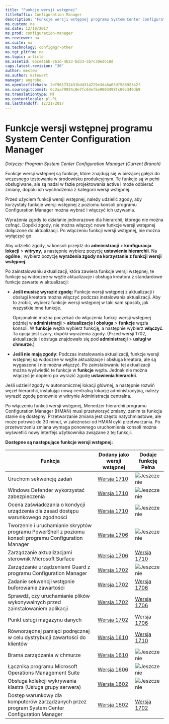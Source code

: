 ```yaml
---
title: "Funkcje wersji wstępnej"
titleSuffix: Configuration Manager
description: "Funkcje wersji wstępnej programu System Center Configuration Manager"
ms.custom: na
ms.date: 12/19/2017
ms.prod: configuration-manager
ms.reviewer: na
ms.suite: na
ms.technology: configmgr-other
ms.tgt_pltfrm: na
ms.topic: article
ms.assetid: 6bce416b-761d-4b23-bd33-5b7c30edb10d
caps.latest.revision: "36"
author: mestew
ms.author: mstewart
manager: angrobe
ms.openlocfilehash: 2ef961732431bd4314229e3da6a65df58592342f
ms.sourcegitcommit: 6c2aa79924c0e7fc64ef5e9003498fc00c349db9
ms.translationtype: MT
ms.contentlocale: pl-PL
ms.lasthandoff: 12/21/2017
---
```

# <a name="pre-release-features-in-system-center-configuration-manager"></a>Funkcje wersji wstępnej programu System Center Configuration Manager
*Dotyczy: Program System Center Configuration Manager (Current Branch)*

Funkcje wersji wstępnej są funkcje, które znajdują się w bieżącej gałęzi do wczesnego testowania w środowisku produkcyjnym. Te funkcje są w pełni obsługiwane, ale są nadal w fazie projektowania active i może odbierać zmiany, dopóki ich wychodzenia z kategorii wersji wstępnej.

 Przed użyciem funkcji wersji wstępnej, należy udzielić zgody, aby korzystały funkcje wersji wstępnej z poziomu konsoli programu Configuration Manager można wybrać i włączyć ich używania.  

Wyrażenia zgody to działanie jednorazowe dla hierarchii, którego nie można cofnąć. Dopóki zgody, nie można włączyć nowe funkcje wersji wstępnej dołączone do aktualizacji. Po włączeniu funkcji wersji wstępnej, nie można wyłączyć go.

Aby udzielić zgody, w konsoli przejdź do **administracji** > **konfiguracja lokacji** > **witryny**, a następnie wybierz pozycję **ustawienia hierarchii**. Na **ogólne** , wybierz pozycję **wyrażenia zgody na korzystanie z funkcji wersji wstępnej**.

Po zainstalowaniu aktualizacji, która zawiera funkcje wersji wstępnej, te funkcje są widoczne w węźle aktualizacje i obsługa kreatora z standardowe funkcje zawarte w aktualizacji:
  - **Jeśli musisz wyrazić zgodę:** Funkcje wersji wstępnej z aktualizacji i obsługi kreatora można włączyć podczas instalowania aktualizacji. Aby to zrobić, wybierz funkcje wersji wstępnej w taki sam sposób, jak wszystkie inne funkcje.     

    Opcjonalnie można poczekać do włączenia funkcji wersji wstępnej później w **administracji** > **aktualizacje i obsługa** > **funkcje** węzła konsoli. W **funkcje** węzła wybierz funkcję, a następnie wybierz **włączyć**. Ta opcja jest szary, dopóki wyrażenia zgody. (Przed wersji 1702, aktualizacje i obsługa znajdowało się pod **administracji** > **usługi w chmurze**.)
  -   **Jeśli nie mają zgody:** Podczas instalowania aktualizacji, funkcje wersji wstępnej są widoczne w węźle aktualizacje i obsługa kreatora, ale są wygaszone i nie można włączyć. Po zainstalowaniu tej aktualizacji można wyświetlić te funkcje w **funkcje** węzła. Jednak nie można włączyć je dopiero po wyrazić zgodę **ustawienia hierarchii**.

Jeśli udzielił zgody w autonomicznej lokacji głównej, a następnie rozwiń węzeł hierarchii, instalując nową centralną lokację administracyjną, należy wyrazić zgodę ponownie w witrynie Administracja centralna.

 Po włączeniu funkcji wersji wstępnej, Menedżer hierarchii programu Configuration Manager (HMAN) musi przetworzyć zmiany, zanim ta funkcja stanie się dostępny. Przetwarzanie zmiana jest często natychmiastowe, ale może potrwać do 30 minut, w zależności od HMAN cykl przetwarzania. Po przetworzeniu zmiana wymaga ponownego uruchomienia konsoli można wyświetlić nowy interfejs użytkownika związane z tej funkcji.

**Dostępne są następujące funkcje wersji wstępnej:**

 |Funkcja          |Dodany jako wersji wstępnej | Dodaje funkcję Pełna|  
|------------------|---------------------|---------------------|
| Uruchom sekwencję zadań<!-- 1261338 --> |  [Wersja 1710](/sccm/osd/understand/task-sequence-steps#child-task-sequence) |![Jeszcze nie](media/83c5d168-8faf-4e8e-920b-528e3c43ffd4.gif)|
| Windows Defender wykorzystać zabezpieczenia<!-- 1355468 --> |  [Wersja 1710](/sccm/protect/deploy-use/create-deploy-exploit-guard-policy) |![Jeszcze nie](media/83c5d168-8faf-4e8e-920b-528e3c43ffd4.gif)|
| Ocena zaświadczania o kondycji urządzenia dla zasad dostępu warunkowego zgodności<!-- 1235616 --> |  [Wersja 1710](/sccm/mdm/deploy-use/manage-access-to-o365-services-for-pcs-managed-by-sccm) |![Jeszcze nie](media/83c5d168-8faf-4e8e-920b-528e3c43ffd4.gif)|
| Tworzenie i uruchamianie skryptów programu PowerShell z poziomu konsoli programu Configuration Manager<!-- 1236459 --> |  [Wersja 1706](/sccm/apps/deploy-use/create-deploy-scripts)|![Jeszcze nie](media/83c5d168-8faf-4e8e-920b-528e3c43ffd4.gif)|
| Zarządzanie aktualizacjami sterownik Microsoft Surface<!-- 1098490 --> |  [Wersja 1706](/sccm/sum/get-started/configure-classifications-and-products) | [Wersja 1710](/sccm/sum/get-started/configure-classifications-and-products)|
| Zarządzanie urządzeniami Guard z programu Configuration Manager<!-- 1319346 --> |  [Wersja 1702](/sccm/protect/deploy-use/use-device-guard-with-configuration-manager)|![Jeszcze nie](media/83c5d168-8faf-4e8e-920b-528e3c43ffd4.gif)|
| Zadanie sekwencji wstępnie buforowanie zawartości<!-- 1021244 --> |  [Wersja 1702](/sccm/osd/deploy-use/create-a-task-sequence-to-upgrade-an-operating-system#configure-pre-cache-content) | [Wersja 1706](/sccm/osd/deploy-use/create-a-task-sequence-to-upgrade-an-operating-system#configure-pre-cache-content)|
| Sprawdź, czy uruchamianie plików wykonywalnych przed zainstalowaniem aplikacji<!-- 1284624 --> |   [Wersja 1702](/sccm/apps/deploy-use/deploy-applications#how-to-check-for-running-executable-files-before-installing-an-application) |[Wersja 1706](/sccm/apps/deploy-use/deploy-applications#how-to-check-for-running-executable-files-before-installing-an-application)|
| Punkt usługi magazynu danych<!-- 1277922 --> |  [Wersja 1702](/sccm/core/servers/manage/data-warehouse) |[Wersja 1706](/sccm/core/servers/manage/data-warehouse)|
| Równorzędnej pamięci podręcznej w celu dystrybucji zawartości do klientów<!-- 1101436 --> |  [Wersja 1610](/sccm/core/plan-design/hierarchy/client-peer-cache) | [Wersja 1710](/sccm/core/plan-design/hierarchy/client-peer-cache)|
| Brama zarządzania w chmurze<!-- 1101764 --> |  [Wersja 1610](/sccm/core/clients/manage/plan-cloud-management-gateway) |![Jeszcze nie](media/83c5d168-8faf-4e8e-920b-528e3c43ffd4.gif)|
| Łącznika programu Microsoft Operations Management Suite<!-- 1236739 --> | [Wersja 1606](../../../core/clients/manage/sync-data-microsoft-operations-management-suite.md) |![Jeszcze nie](media/83c5d168-8faf-4e8e-920b-528e3c43ffd4.gif)|
| Obsługa kolekcji wykrywania klastra (Usługa grupy serwera)<!-- 1081776 --> | [Wersja 1602](../../../core/get-started/capabilities-in-technical-preview-1605.md#BKMK_ServerGroups)|![Jeszcze nie](media/83c5d168-8faf-4e8e-920b-528e3c43ffd4.gif)|
| Dostęp warunkowy dla komputerów zarządzanych przez program System Center Configuration Manager<!--  --> | [Wersja 1602](/sccm/mdm/deploy-use/manage-access-to-o365-services-for-pcs-managed-by-sccm)     | [Wersja 1702](/sccm/mdm/deploy-use/manage-access-to-o365-services-for-pcs-managed-by-sccm)                     |

